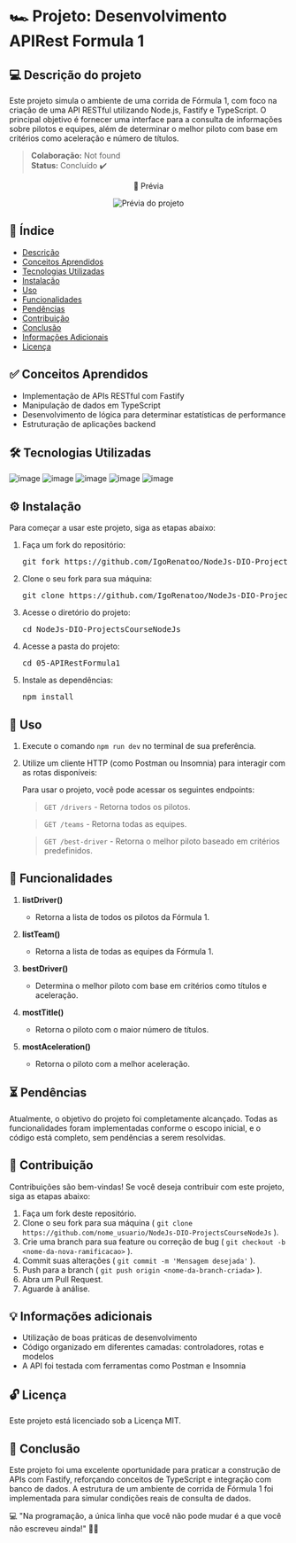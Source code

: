 # 🏎️ Projeto: Desenvolvimento APIRest Formula 1

## 💻 Descrição do projeto

Este projeto simula o ambiente de uma corrida de Fórmula 1, com foco na criação de uma API RESTful utilizando Node.js, Fastify e TypeScript. O principal objetivo é fornecer uma interface para a consulta de informações sobre pilotos e equipes, além de determinar o melhor piloto com base em critérios como aceleração e número de títulos.

> **Colaboração:** Not found  
> **Status:** <span> Concluído </span> ✔️

<div align="center">
  <p> 👀 Prévia </p>
  <img src="./assets/imagens/previa-project.png" alt="Prévia do projeto">
</div>

## 📜 Índice

- [Descrição](#-descrição-do-projeto)
- [Conceitos Aprendidos](#-conceitos-aprendidos)
- [Tecnologias Utilizadas](#--tecnologias-utilizadas)
- [Instalação](#-instalação)
- [Uso](#-uso)
- [Funcionalidades](#-funcionalidades)
- [Pendências](#-pendências)
- [Contribuição](#-contribuição)
- [Conclusão](#-conclusão)
- [Informações Adicionais](#-informações-adicionais)
- [Licença](#-licença)

## ✅ Conceitos Aprendidos

- Implementação de APIs RESTful com Fastify
- Manipulação de dados em TypeScript
- Desenvolvimento de lógica para determinar estatísticas de performance
- Estruturação de aplicações backend

## 🛠 Tecnologias Utilizadas

![image](https://img.shields.io/badge/Node.js-43853D?style=for-the-badge&logo=node.js&logoColor=white)
![image](https://img.shields.io/badge/TypeScript-007ACC?style=for-the-badge&logo=typescript&logoColor=white)
![image](https://img.shields.io/badge/Express.js-404D59?style=for-the-badge)
![image](https://img.shields.io/badge/MySQL-00000F?style=for-the-badge&logo=mysql&logoColor=white)
![image](https://img.shields.io/badge/GitHub-100000?style=for-the-badge&logo=github&logoColor=white)

## ⚙ Instalação

Para começar a usar este projeto, siga as etapas abaixo:

1. Faça um fork do repositório:
   <pre>git fork https://github.com/IgoRenatoo/NodeJs-DIO-ProjectsCourseNodeJs</pre>

2. Clone o seu fork para sua máquina:
   <pre>git clone https://github.com/IgoRenatoo/NodeJs-DIO-ProjectsCourseNodeJs</pre>

3. Acesse o diretório do projeto:
   <pre>cd NodeJs-DIO-ProjectsCourseNodeJs</pre>

4. Acesse a pasta do projeto:
   <pre>cd 05-APIRestFormula1</pre>

5. Instale as dependências:
   <pre>npm install</pre>


## 🚀 Uso 

1. Execute o comando `npm run dev` no terminal de sua preferência.
2. Utilize um cliente HTTP (como Postman ou Insomnia) para interagir com as rotas disponíveis:

    Para usar o projeto, você pode acessar os seguintes endpoints:
    > `GET /drivers` - Retorna todos os pilotos.

    > `GET /teams` - Retorna todas as equipes.

    > `GET /best-driver` - Retorna o melhor piloto baseado em critérios predefinidos.

## 🧩 Funcionalidades

1. **listDriver()**
   - Retorna a lista de todos os pilotos da Fórmula 1.

2. **listTeam()**
   - Retorna a lista de todas as equipes da Fórmula 1.

3. **bestDriver()**
   - Determina o melhor piloto com base em critérios como títulos e aceleração.

4. **mostTitle()**
   - Retorna o piloto com o maior número de títulos.

5. **mostAceleration()**
   - Retorna o piloto com a melhor aceleração.

## ⏳ Pendências

Atualmente, o objetivo do projeto foi completamente alcançado. Todas as funcionalidades foram implementadas conforme o escopo inicial, e o código está completo, sem pendências a serem resolvidas.

## 🤝 Contribuição

Contribuições são bem-vindas! Se você deseja contribuir com este projeto, siga as etapas abaixo:

1. Faça um fork deste repositório.
2. Clone o seu fork para sua máquina ( `git clone https://github.com/nome_usuario/NodeJs-DIO-ProjectsCourseNodeJs` ).
3. Crie uma branch para sua feature ou correção de bug ( `git checkout -b <nome-da-nova-ramificacao>` ).
4. Commit suas alterações ( `git commit -m 'Mensagem desejada'` ).
5. Push para a branch ( `git push origin <nome-da-branch-criada>` ).
6. Abra um Pull Request.
7. Aguarde à análise.

## 💡 Informações adicionais

- Utilização de boas práticas de desenvolvimento
- Código organizado em diferentes camadas: controladores, rotas e modelos
- A API foi testada com ferramentas como Postman e Insomnia

## 🔓 Licença

Este projeto está licenciado sob a Licença MIT.

## 🏁 Conclusão

Este projeto foi uma excelente oportunidade para praticar a construção de APIs com Fastify, reforçando conceitos de TypeScript e integração com banco de dados. A estrutura de um ambiente de corrida de Fórmula 1 foi implementada para simular condições reais de consulta de dados.

💻 "Na programação, a única linha que você não pode mudar é a que você não escreveu ainda!" 👨‍💻
